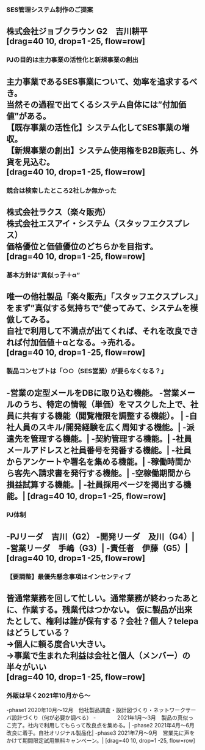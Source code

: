 ### SES管理システム制作のご提案

株式会社ジョブクラウン
G2　吉川耕平<br>
[drag=40 10, drop=1 -25, flow=row]
---
### PJの目的は主力事業の活性化と新規事業の創出
主力事業であるSES事業について、効率を追求するべき。<br>
当然その過程で出てくるシステム自体には”付加価値”がある。<br>
【既存事業の活性化】システム化してSES事業の増収。<br>
【新規事業の創出】システム使用権をB2B販売し、外貨を見込む。<br>
[drag=40 10, drop=1 -25, flow=row]
---
### 競合は検索したところ2社しか無かった
株式会社ラクス（楽々販売）<br>
株式会社エスアイ・システム（スタッフエクスプレス）<br>
価格優位と価値優位のどちらかを目指す。<br>
[drag=40 10, drop=1 -25, flow=row]
---
### 基本方針は”真似っ子＋α”
唯一の他社製品「楽々販売」「スタッフエクスプレス」をまず”真似する気持ちで”使ってみて、システムを模倣してみる。<br>
自社で利用して不満点が出てくれば、それを改良できれば付加価値＋αとなる。→売れる。<br>
[drag=40 10, drop=1 -25, flow=row]
---
### 製品コンセプトは「○○（SES営業）が要らなくなる？」
-営業の定型メールをDBに取り込む機能。
-営業メールのうち、特定の情報（単価）をマスクした上で、社員に共有する機能（閲覧権限を調整する機能）。 |
-自社人員のスキル/開発経験を広く周知する機能。|
-派遣先を管理する機能。|
-契約管理する機能。|
-社員メールアドレスと社員番号を発番する機能。|
-社員からアンケートや署名を集める機能。|
-稼働時間から客先へ請求書を発行する機能。|
-空稼働期間から損益試算する機能。|
-社員採用ページを掲出する機能。|
[drag=40 10, drop=1 -25, flow=row]
---
### PJ体制
-PJリーダ　吉川（G2）
-開発リーダ　及川（G4）|
-営業リーダ　手嶋（G3）|
-責任者　伊藤（G5）|
[drag=40 10, drop=1 -25, flow=row]
---
### 【要調整】最優先懸念事項はインセンティブ
皆通常業務を回して忙しい。通常業務が終わったあとに、作業する。残業代はつかない。
仮に製品が出来たとして、権利は誰が保有する？会社？個人？telepaはどうしている？<br>
→個人に頼る度合い大きい。<br>
→事業で生まれた利益は会社と個人（メンバー）の半々がいい<br>
[drag=40 10, drop=1 -25, flow=row]
---
### 外販は早く2021年10月から〜
-phase1 2020年10月〜12月　他社製品調査・設計図づくり・ネットワークサーバ設計づくり（何が必要か調べる）
-　　　　2021年1月〜3月　製品の真似っこ完了。社内で利用してもらって改良点を集める。|
-phase2 2021年4月〜6月　改良に着手。自社オリジナル製品化|
-phase3 2021年7月〜9月　営業先に声をかけて期間限定試用無料キャンペーン。|
[drag=40 10, drop=1 -25, flow=row]
